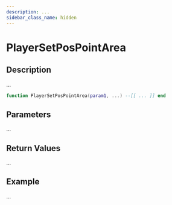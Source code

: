 ```yaml
---
description: ...
sidebar_class_name: hidden
---
```


# PlayerSetPosPointArea

## Description

...

```lua
function PlayerSetPosPointArea(param1, ...) --[[ ... ]] end
```

## Parameters

...

## Return Values

...

## Example

...

